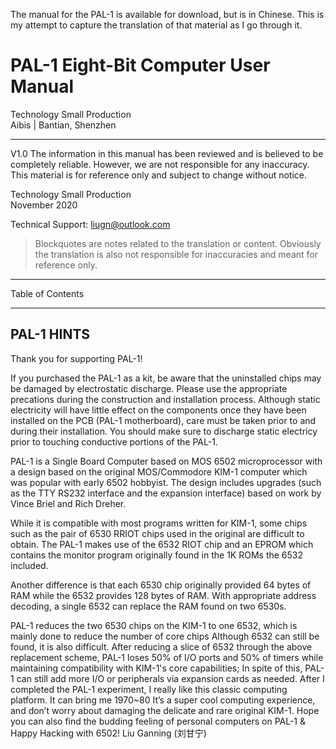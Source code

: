 The manual for the PAL-1 is available for download, but is in Chinese. This is my attempt to capture the translation of that material as I go through it.

# PAL-1 Eight-Bit Computer User Manual

Technology Small Production\
Aibis | Bantian, Shenzhen

***

V1.0
The information in this manual has been reviewed and is believed to be completely reliable. However, we are not responsible for any inaccuracy. This material is for reference only and subject to change without notice.

Technology Small Production\
November 2020

Technical Support: liugn@outlook.com

> Blockquotes are notes related to the translation or content. Obviously the translation is also not responsible for inaccuracies and meant for reference only.

***

Table of Contents

***

## PAL-1 HINTS

Thank you for supporting PAL-1!

If you purchased the PAL-1 as a kit, be aware that the uninstalled chips may be damaged by electrostatic discharge. Please use the appropriate precations during the construction and installation process. Although static electricity will have little effect on the components once they have been installed on the PCB (PAL-1 motherboard), care must be taken prior to and during their installation. You should make sure to discharge static electricy prior to touching conductive portions of the PAL-1.

PAL-1 is a Single Board Computer based on MOS 6502 microprocessor with a design based on the original MOS/Commodore KIM-1 computer which was popular with early 6502 hobbyist. The design includes upgrades (such as the TTY RS232 interface and the expansion interface) based on work by Vince Briel and Rich Dreher.

While it is compatible with most programs written for KIM-1, some chips such as the pair of 6530 RRIOT chips used in the original are difficult to obtain. The PAL-1 makes use of the 6532 RIOT chip and an EPROM which contains the monitor program originally found in the 1K ROMs the 6532 included.

Another difference is that each 6530 chip originally provided 64 bytes of RAM while the 6532 provides 128 bytes of RAM. With appropriate address decoding, a single 6532 can replace the RAM found on two 6530s.

PAL-1 reduces the two 6530 chips on the KIM-1 to one 6532, which is mainly done to reduce the number of core chips
Although 6532 can still be found, it is also difficult. After reducing a slice of 6532 through the above replacement scheme,
PAL-1 loses 50% of I/O ports and 50% of timers while maintaining compatibility with KIM-1's core capabilities;
In spite of this, PAL-1 can still add more I/O or peripherals via expansion cards as needed.
After I completed the PAL-1 experiment, I really like this classic computing platform. It can bring me 1970~80
It’s a super cool computing experience, and don’t worry about damaging the delicate and rare original KIM-1.
Hope you can also find the budding feeling of personal computers on PAL-1 & Happy Hacking with 6502!
Liu Ganning (刘甘宁)
